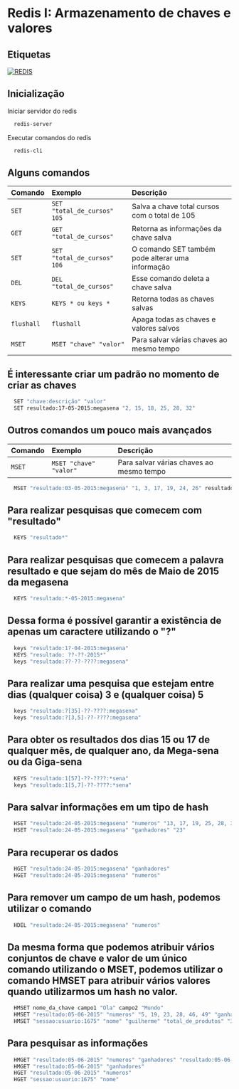 # Redis I: Armazenamento de chaves e valores

## Etiquetas

[![REDIS](https://img.shields.io/badge/License-redis-red.svg)](https://redis.io/)

## Inicialização

Iniciar servidor do redis

```bash
  redis-server
```

Executar comandos do redis

```bash
  redis-cli
```

## Alguns comandos

| Comando     | Exemplo                       | Descrição                                         |
| :---------- | :---------------------------- | :------------------------------------------------ |
| `SET`       | `SET "total_de_cursos" 105`   | Salva a chave total cursos com o total de 105     |
| `GET`       | `GET "total_de_cursos"`       | Retorna as informações da chave salva             |
| `SET`       | `SET "total_de_cursos" 106`   | O comando SET também pode alterar uma informação  |
| `DEL`       | `DEL "total_de_cursos"`       | Esse comando deleta a chave salva                 |
| `KEYS`      | `KEYS * ou keys *`            | Retorna todas as chaves salvas                    |
| `flushall ` | `flushall`                    | Apaga todas as chaves e valores salvos            |
| `MSET `     | `MSET "chave" "valor"`        | Para salvar várias chaves ao mesmo tempo          |


## É interessante criar um padrão no momento de criar as chaves

```bash
  SET "chave:descrição" "valor"
  SET resultado:17-05-2015:megasena "2, 15, 18, 25, 28, 32"
```

## Outros comandos um pouco mais avançados

| Comando     | Exemplo                       | Descrição                                         |
| :---------- | :---------------------------- | :------------------------------------------------ |
| `MSET `     | `MSET "chave" "valor"`        | Para salvar várias chaves ao mesmo tempo          |

```bash
  MSET "resultado:03-05-2015:megasena" "1, 3, 17, 19, 24, 26" resultado:22-04-2015:megasena "15, 18, 20, 32, 37, 41" resultado:15-04-2015:megasena "10, 15, 18, 22, 35, 43"
```

## Para realizar pesquisas que comecem com "resultado"

```bash
  KEYS "resultado*"
```

## Para realizar pesquisas que comecem a palavra resultado e que sejam do mês de Maio de 2015 da megasena

```bash
  KEYS "resultado:*-05-2015:megasena"
```

## Dessa forma é possível garantir a existência de apenas um caractere utilizando o "?"

```bash
  keys "resultado:1?-04-2015:megasena"
  KEYS "resultado: ??-??-2015*"
  keys "resultado:??-??-????:megasena"
```

## Para realizar uma pesquisa que estejam entre dias (qualquer coisa) 3 e (qualquer coisa) 5

```bash
  keys "resultado:?[35]-??-????:megasena"
  keys "resultado:?[3,5]-??-????:megasena"
```

## Para obter os resultados dos dias 15 ou 17 de qualquer mês, de qualquer ano, da Mega-sena ou da Giga-sena

```bash
  KEYS "resultado:1[57]-??-????:*sena"
  keys "resultado:1[5,7]-??-????:*sena"
```

## Para salvar informações em um tipo de hash

```bash
  HSET "resultado:24-05-2015:megasena" "numeros" "13, 17, 19, 25, 28, 32"
  HSET "resultado:24-05-2015:megasena" "ganhadores" "23"
```

## Para recuperar os dados

```bash
  HGET "resultado:24-05-2015:megasena" "ganhadores"
  HGET "resultado:24-05-2015:megasena" "numeros"
```

## Para remover um campo de um hash, podemos utilizar o comando

```bash
  HDEL "resultado:24-05-2015:megasena" "numeros"
```
## Da mesma forma que podemos atribuir vários conjuntos de chave e valor de um único comando utilizando o MSET, podemos utilizar o comando HMSET para atribuir vários valores quando utilizarmos um hash no valor.

```bash
  HMSET nome_da_chave campo1 "Ola" campo2 "Mundo"
  HMSET "resultado:05-06-2015" "numeros" "5, 19, 23, 28, 46, 49" "ganhadores" "16"
  HMSET "sessao:usuario:1675" "nome" "guilherme" "total_de_produtos" "3" "sobrenome" "silveira"
```
## Para pesquisar as informações

```bash
  HMGET "resultado:05-06-2015" "numeros" "ganhadores" "resultado:05-06-2015" "numeros"
  HMGET "resultado:05-06-2015" "ganhadores"
  HGET "resultado:05-06-2015" "numeros"
  HGET "sessao:usuario:1675" "nome"
```